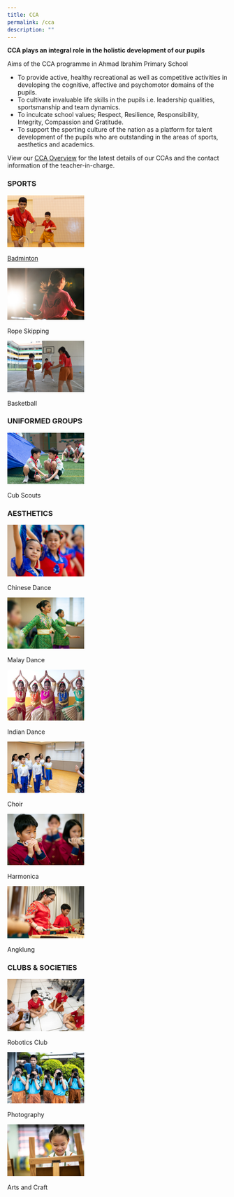 ```yaml
---
title: CCA
permalink: /cca
description: ""
---
```

**CCA plays an integral role in the holistic development of our pupils**

Aims of the CCA programme in Ahmad Ibrahim Primary School

*   To provide active, healthy recreational as well as competitive activities in developing the cognitive, affective and psychomotor domains of the pupils.
*   To cultivate invaluable life skills in the pupils i.e. leadership qualities, sportsmanship and team dynamics.
*   To inculcate school values; Respect, Resilience, Responsibility, Integrity, Compassion and Gratitude.
*   To support the sporting culture of the nation as a platform for talent development of the pupils who are outstanding in the areas of sports, aesthetics and academics.

  

View our [CCA Overview](https://docs.google.com/spreadsheets/d/1-sZjT7YEXxD0CFLXNMqnEMADH0H_4_q-w22CYkouCiE/) for the latest details of our CCAs and the contact information of the teacher-in-charge.

### SPORTS

<html>
<body>
<p><a href="/cca/badminton">
<img src="/images/badminton%20logo.png"  style="width:35%"><p>Badminton</p>
</a></p>
</body>
</html>

<html>
<body>
<p><a href="/cca/rope-skipping">
<img src="/images/rope%20skipping%20logo.png"  style="width:35%">
</a></p><p>Rope Skipping</p>
</body>
</html>

<html>
<body>
<p><a href="/cca/basketball">
<img src="/images/basketball%20logo.png"  style="width:35%">
</a></p><p>Basketball</p>
</body>
</html>


### UNIFORMED GROUPS

<html>
<body>
<p><a href="/cca/cub-scouts">
<img src="/images/cub%20scouts%20logo.png"  style="width:35%">
</a></p><p>Cub Scouts</p>
</body>
</html>

### AESTHETICS

<html>
<body>
<p><a href="/cca/chinese-dance">
<img src="/images/chinese%20dance%20logo.png"  style="width:35%">
</a></p><p>Chinese Dance</p>
</body>
</html>

<html>
<body>
<p><a href="/cca/malay-dance">
<img src="/images/malay%20dance%20logo.png"  style="width:35%">
</a></p><p>Malay Dance</p>
</body>
</html>

<html>
<body>
<p><a href="/cca/indian-dance">
<img src="/images/indian%20dance%20logo.png"  style="width:35%">
</a></p><p>Indian Dance</p>
</body>
</html>

<html>
<body>
<p><a href="/cca/choir">
<img src="/images/choir%20logo.png"  style="width:35%">
</a></p><p>Choir</p>
</body>
</html>

<html>
<body>
<p><a href="/cca/harmonica">
<img src="/images/harmonica%20logo.png"  style="width:35%">
</a></p><p>Harmonica</p>
</body>
</html>

<html>
<body>
<p><a href="/cca/angklung">
<img src="/images/angklung%20logo.png"  style="width:35%">
</a></p><p>Angklung</p>
</body>
</html>

### CLUBS & SOCIETIES

<html>
<body>
<p><a href="/academic-curriculum/applied-learning-programme-alp">
<img src="/images/robotics%20club%20logo.png"  style="width:35%">
</a></p><p>Robotics Club</p>
</body>
</html>

<html>
<body>
<p><a href="/cca/photography">
<img src="/images/photography%20logo.png"  style="width:35%">
</a></p><p>Photography</p>
</body>
</html>

<html>
<body>
<p><a href="/cca/arts-and-craft">
<img src="/images/arts%20and%20craft%20logo.png"  style="width:35%">
</a></p><p>Arts and Craft</p>
</body>
</html>